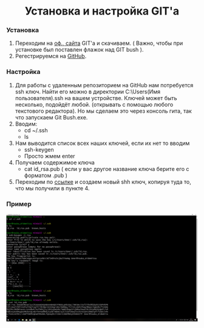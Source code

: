 <h1><center>Установка и настройка GIT'а</center></h1>

### Установка
1. Переходим на [оф., сайта]( https://git-scm.com/download/win ) GIT'а и скачиваем. ( Важно, чтобы при установке был поставлен флажок над GIT bush ).
2. Регестрируемся на [GitHub]( https://github.com/ ).
### Настройка
1. Для работы с удаленным репозиторием на GitHub нам потребуется ssh ключ. Найти его можно в директории C:\Users\(Имя пользователя)\.ssh на вашем устройстве. Ключей может быть несколько, подойдёт любой. (открывать с помощью любого текстового редактора). Но мы сделаем это через консоль гита, так что запускаем Git Bush.exe.
2. Вводим: 
	* cd ~/.ssh 
	* ls
3. Нам выводится список всех наших ключей, если их нет то вводим
	* ssh-keygen
	* Просто жмем enter
4. Получаем содержимое ключа
	* cat id_rsa.pub
 	( если у вас другое название ключа берите его с форматом .pub )
5. Переходим по [ссылке]( https://github.com/settings/keys) и создаем новый shh ключ, копируя туда то, что мы получили в пункте 4.
### Пример
 ![alt text](4It7H7N0FVM.jpg "Title")
